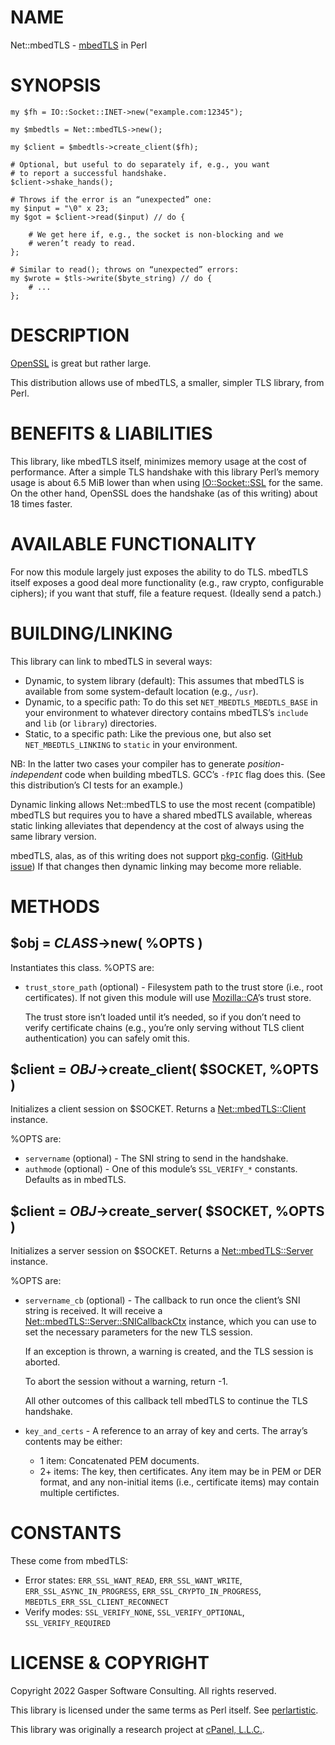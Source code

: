 # NAME

Net::mbedTLS - [mbedTLS](https://tls.mbed.org/) in Perl

# SYNOPSIS

    my $fh = IO::Socket::INET->new("example.com:12345");

    my $mbedtls = Net::mbedTLS->new();

    my $client = $mbedtls->create_client($fh);

    # Optional, but useful to do separately if, e.g., you want
    # to report a successful handshake.
    $client->shake_hands();

    # Throws if the error is an “unexpected” one:
    my $input = "\0" x 23;
    my $got = $client->read($input) // do {

        # We get here if, e.g., the socket is non-blocking and we
        # weren’t ready to read.
    };

    # Similar to read(); throws on “unexpected” errors:
    my $wrote = $tls->write($byte_string) // do {
        # ...
    };

# DESCRIPTION

[OpenSSL](https://openssl.org) is great but rather large.

This distribution allows use of mbedTLS, a smaller, simpler TLS library,
from Perl.

# BENEFITS & LIABILITIES

This library, like mbedTLS itself, minimizes memory usage at
the cost of performance. After a simple TLS handshake with this library
Perl’s memory usage is about 6.5 MiB lower than when using
[IO::Socket::SSL](https://metacpan.org/pod/IO%3A%3ASocket%3A%3ASSL) for the same. On the other hand, OpenSSL does the
handshake (as of this writing) about 18 times faster.

# AVAILABLE FUNCTIONALITY

For now this module largely just exposes the ability to do TLS. mbedTLS
itself exposes a good deal more functionality (e.g., raw crypto,
configurable ciphers); if you want that stuff, file a feature request.
(Ideally send a patch.)

# BUILDING/LINKING

This library can link to mbedTLS in several ways:

- Dynamic, to system library (default): This assumes that
mbedTLS is available from some system-default location (e.g.,
`/usr`).
- Dynamic, to a specific path: To do this set
`NET_MBEDTLS_MBEDTLS_BASE` in your environment to whatever directory
contains mbedTLS’s `include` and `lib` (or `library`) directories.
- Static, to a specific path: Like the previous one, but
also set `NET_MBEDTLS_LINKING` to `static` in your environment.

NB: In the latter two cases your compiler has to generate
_position-independent_ code when building mbedTLS. GCC’s `-fPIC`
flag does this. (See this distribution’s CI tests for an example.)

Dynamic linking allows Net::mbedTLS to use the most recent
(compatible) mbedTLS but requires you to have a shared mbedTLS
available, whereas static linking alleviates that dependency at the
cost of always using the same library version.

mbedTLS, alas, as of this writing does not support
[pkg-config](https://www.freedesktop.org/wiki/Software/pkg-config/).
([GitHub issue](https://github.com/ARMmbed/mbedtls/issues/228)) If that
changes then dynamic linking may become more reliable.

# METHODS

## $obj = _CLASS_->new( %OPTS )

Instantiates this class. %OPTS are:

- `trust_store_path` (optional) - Filesystem path to the trust
store (i.e., root certificates). If not given this module will use
[Mozilla::CA](https://metacpan.org/pod/Mozilla%3A%3ACA)’s trust store.

    The trust store isn’t loaded until it’s needed, so if you don’t need
    to verify certificate chains (e.g., you’re only serving without
    TLS client authentication) you can safely omit this.

## $client = _OBJ_->create\_client( $SOCKET, %OPTS )

Initializes a client session on $SOCKET. Returns a
[Net::mbedTLS::Client](https://metacpan.org/pod/Net%3A%3AmbedTLS%3A%3AClient) instance.

%OPTS are:

- `servername` (optional) - The SNI string to send in the handshake.
- `authmode` (optional) - One of this module’s `SSL_VERIFY_*` constants. Defaults as in mbedTLS.

## $client = _OBJ_->create\_server( $SOCKET, %OPTS )

Initializes a server session on $SOCKET. Returns a
[Net::mbedTLS::Server](https://metacpan.org/pod/Net%3A%3AmbedTLS%3A%3AServer) instance.

%OPTS are:

- `servername_cb` (optional) - The callback to run once the
client’s SNI string is received. It will receive a
[Net::mbedTLS::Server::SNICallbackCtx](https://metacpan.org/pod/Net%3A%3AmbedTLS%3A%3AServer%3A%3ASNICallbackCtx) instance, which you can use
to set the necessary parameters for the new TLS session.

    If an exception is thrown, a warning is created, and the TLS session
    is aborted.

    To abort the session without a warning, return -1.

    All other outcomes of this callback tell mbedTLS to continue the
    TLS handshake.

- `key_and_certs` - A reference to an array of key and certs.
The array’s contents may be either:
    - 1 item: Concatenated PEM documents.
    - 2+ items: The key, then certificates. Any item may be in
    PEM or DER format, and any non-initial items (i.e., certificate items)
    may contain multiple certifictes.

# CONSTANTS

These come from mbedTLS:

- Error states: `ERR_SSL_WANT_READ`, `ERR_SSL_WANT_WRITE`,
`ERR_SSL_ASYNC_IN_PROGRESS`, `ERR_SSL_CRYPTO_IN_PROGRESS`,
`MBEDTLS_ERR_SSL_CLIENT_RECONNECT`
- Verify modes: `SSL_VERIFY_NONE`, `SSL_VERIFY_OPTIONAL`,
`SSL_VERIFY_REQUIRED`

# LICENSE & COPYRIGHT

Copyright 2022 Gasper Software Consulting. All rights reserved.

This library is licensed under the same terms as Perl itself.
See [perlartistic](https://metacpan.org/pod/perlartistic).

This library was originally a research project at
[cPanel, L.L.C.](https://cpanel.net).
